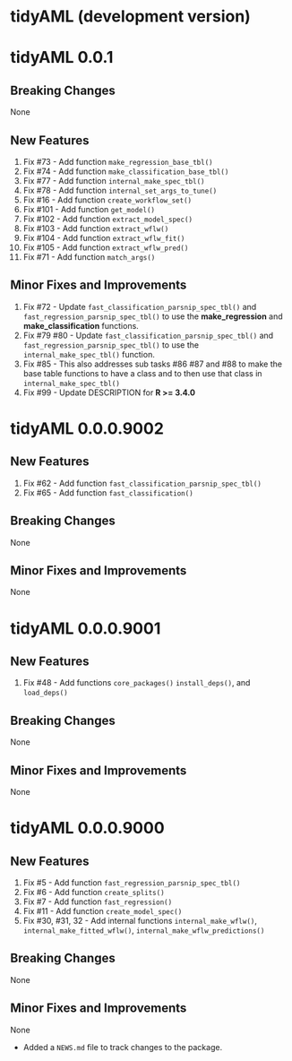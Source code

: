 # tidyAML (development version)

# tidyAML 0.0.1

## Breaking Changes
None

## New Features
1. Fix #73 - Add function `make_regression_base_tbl()`
2. Fix #74 - Add function `make_classification_base_tbl()`
3. Fix #77 - Add function `internal_make_spec_tbl()`
4. Fix #78 - Add function `internal_set_args_to_tune()`
5. Fix #16 - Add function `create_workflow_set()`
6. Fix #101 - Add function `get_model()`
7. Fix #102 - Add function `extract_model_spec()`
8. Fix #103 - Add function `extract_wflw()`
9. Fix #104 - Add function `extract_wflw_fit()`
10. Fix #105 - Add function `extract_wflw_pred()`
11. Fix #71 - Add function `match_args()`

## Minor Fixes and Improvements
1. Fix #72 - Update `fast_classification_parsnip_spec_tbl()` and 
`fast_regression_parsnip_spec_tbl()` to use the __make_regression__ and 
__make_classification__ functions.
2. Fix #79 #80 - Update `fast_classification_parsnip_spec_tbl()` and
`fast_regression_parsnip_spec_tbl()` to use the `internal_make_spec_tbl()`
function.
3. Fix #85 - This also addresses sub tasks #86 #87 and #88 to make the base table
functions to have a class and to then use that class in `internal_make_spec_tbl()`
4. Fix #99 - Update DESCRIPTION for __R >= 3.4.0__

# tidyAML 0.0.0.9002

## New Features
1. Fix #62 - Add function `fast_classification_parsnip_spec_tbl()`
2. Fix #65 - Add function `fast_classification()`

## Breaking Changes
None

## Minor Fixes and Improvements
None

# tidyAML 0.0.0.9001

## New Features
1. Fix #48 - Add functions `core_packages()` `install_deps()`, and `load_deps()`

## Breaking Changes
None

## Minor Fixes and Improvements
None

# tidyAML 0.0.0.9000

## New Features
1. Fix #5 - Add function `fast_regression_parsnip_spec_tbl()`
2. Fix #6 - Add function `create_splits()`
3. Fix #7 - Add function `fast_regression()`
4. Fix #11 - Add function `create_model_spec()`
5. Fix #30, #31, 32 - Add internal functions `internal_make_wflw()`, `internal_make_fitted_wflw()`, `internal_make_wflw_predictions()`

## Breaking Changes
None

## Minor Fixes and Improvements
None

* Added a `NEWS.md` file to track changes to the package.
